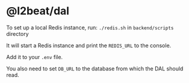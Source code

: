 # @l2beat/dal

To set up a local Redis instance, run:
`./redis.sh` in `backend/scripts` directory

It will start a Redis instance and print the `REDIS_URL` to the console.

Add it to your `.env` file.

You also need to set `DB_URL` to the database from which the DAL should read.